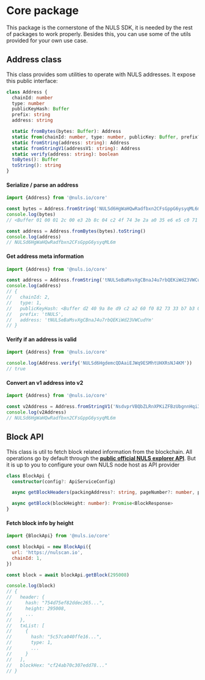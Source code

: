 # Core package
This package is the cornerstone of the NULS SDK, it is needed by the rest of packages to work properly. Besides this, you can use some of the utils provided for your own use case.

## Address class
This class provides som utilities to operate with NULS addresses.
It expose this public interface:

```ts
class Address {
  chainId: number
  type: number
  publicKeyHash: Buffer
  prefix: string
  address: string

  static fromBytes(bytes: Buffer): Address
  static from(chainId: number, type: number, publicKey: Buffer, prefix?: string): Address
  static fromString(address: string): Address
  static fromStringV1(addressV1: string): Address
  static verify(address: string): boolean
  toBytes(): Buffer
  toString(): string
}
```

#### Serialize / parse an address

```js
import {Address} from '@nuls.io/core'

const bytes = Address.fromString('NULSd6HgWaHQwRadfbxn2CFsGppG6ysyqML6m').toBytes()
console.log(bytes)
// <Buffer 01 00 01 2c 00 e3 2b 8c 04 c2 4f 74 3e 2a a0 35 e6 e5 c0 71 e5 be 67>

const address = Address.fromBytes(bytes).toString()
console.log(address)
// NULSd6HgWaHQwRadfbxn2CFsGppG6ysyqML6m
```

#### Get address meta information

```js
import {Address} from '@nuls.io/core'

const address = Address.fromString('tNULSeBaMsvXgCBnaJ4u7rbQEKiWd23VWCudYm')
console.log(address)
// {
//   chainId: 2,
//   type: 1,
//   publicKeyHash: <Buffer d2 40 9a 8e d9 c2 a2 60 f0 82 73 33 b7 b3 09 86 77 eb 37 7c>,
//   prefix: 'tNULS',
//   address: 'tNULSeBaMsvXgCBnaJ4u7rbQEKiWd23VWCudYm'
// }
```

#### Verify if an address is valid

```js
import {Address} from '@nuls.io/core'

console.log(Address.verify('NULSd6HgdemcQDAaiEJWq9ESMhtUHXRsNJ4KM'))
// true
```

#### Convert an v1 address into v2

```js
import {Address} from '@nuls.io/core'

const v2Address = Address.fromStringV1('NsdvprVBQbZLRnXPKiZFBzUbgnnHqi3d').toString()
console.log(v2Address)
// NULSd6HgWaHQwRadfbxn2CFsGppG6ysyqML6m
```

## Block API
This class is util to fetch block related information from the blockchain.
All operations go by default through the [__public official NULS explorer API__](https://nulscan.io/). But it is up to you to configure your own NULS node host as API provider

```ts
class BlockApi {
  constructor(config?: ApiServiceConfig)

  async getBlockHeaders(packingAddress?: string, pageNumber?: number, pageSize?: number): Promise<BlockHeaderListResponse>

  async getBlock(blockHeight: number): Promise<BlockResponse> 
}
```

#### Fetch block info by height

```js
import {BlockApi} from '@nuls.io/core'

const blockApi = new BlockApi({
  url: 'https://nulscan.io',
  chainId: 1,
})

const block = await blockApi.getBlock(295008)

console.log(block)
// {
//   header: {
//     hash: "754d75ef82ddec265...",
//     height: 295008,
//     ...
//   },
//   txList: [
//     {
//       hash: "5c57ca040ffe16...",
//       type: 1,
//       ...
//     }
//   ],
//   blockHex: "cf24ab70c307edd78..."
// }
```